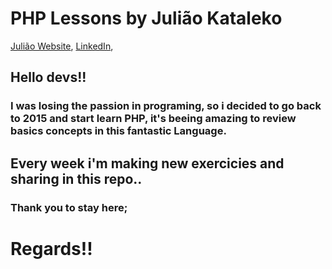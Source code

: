 # PHP Lessons by Julião Kataleko
[Julião Website](https://juliaokataleko.gtihub.io),
[LinkedIn](https://www.linkedin.com/in/juliaokataleko),

## Hello devs!!
### I was losing the passion in programing, so i decided to go back to 2015 and start learn PHP, it's beeing amazing to review basics concepts in this fantastic Language.

## Every week i'm making new exercicies and sharing in this repo..

### Thank you to stay here;

# Regards!!